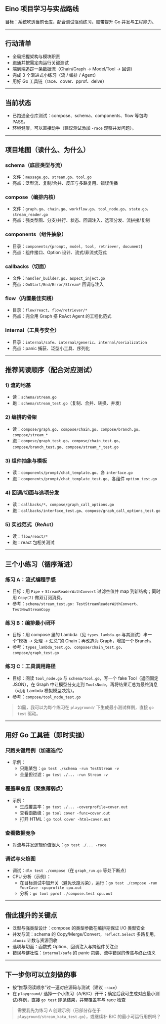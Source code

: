 ## Eino 项目学习与实战路线

目标：系统吃透当前仓库，配合测试驱动练习，顺带提升 Go 并发与工程能力。

---

## 行动清单

- 全局把握架构与模块职责
- 跑通并按需定向运行关键测试
- 端到端追踪一条数据流（Chain/Graph → Model/Tool → 回调）
- 完成 3 个渐进式小练习（流 / 编排 / Agent）
- 用好 Go 工具链（race、cover、pprof、delve）

---

## 当前状态

- 已跑通全仓库测试：compose、schema、components、flow 等包均 PASS。
- 环境健康，可以直接动手（建议测试添加 `-race` 观察并发问题）。

---

## 项目地图（读什么、为什么）

### schema（底层类型与流）
- 文件：`message.go`、`stream.go`、`tool.go`
- 亮点：泛型流、复制/合并、反压与多路复用、错误传播

### compose（编排内核）
- 文件：`graph.go`、`chain.go`、`workflow.go`、`tool_node.go`、`state.go`、`stream_reader.go`
- 亮点：强类型图、分支/并行、状态、回调注入、选项分发、流拼接/复制

### components（组件抽象）
- 目录：`components/{prompt, model, tool, retriever, document}`
- 亮点：组件接口、Option 设计、流式/非流式范式

### callbacks（切面）
- 文件：`handler_builder.go`、`aspect_inject.go`
- 亮点：`OnStart/End/Error/Stream*` 回调与注入

### flow（内置最佳实践）
- 目录：`flow/react`、`flow/retriever/*`
- 亮点：完全用 Graph 搭 ReAct Agent 的工程化范式

### internal（工具与安全）
- 目录：`internal/safe`、`internal/generic`、`internal/serialization`
- 亮点：panic 捕获、泛型小工具、序列化

---

## 推荐阅读顺序（配合对应测试）

### 1) 流的地基
- 读：`schema/stream.go`
- 跑：`schema/stream_test.go`（复制、合并、转换、并发）

### 2) 编排的骨架
- 读：`compose/graph.go`、`compose/chain.go`、`compose/branch.go`、`compose/stream_*`
- 跑：`compose/graph_test.go`、`compose/chain_test.go`、`compose/branch_test.go`、`compose/stream_*_test.go`

### 3) 组件抽象与模板
- 读：`components/prompt/chat_template.go`、各 `interface.go`
- 跑：`components/prompt/chat_template_test.go`、各组件 `option_test.go`

### 4) 回调/切面与选项分发
- 读：`callbacks/*`、`compose/graph_call_options.go`
- 跑：`callbacks/interface_test.go`、`compose/graph_call_options_test.go`

### 5) 实战范式（ReAct）
- 读：`flow/react/*`
- 跑：react 包相关测试

---

## 三个小练习（循序渐进）

### 练习 A：流式编程手感
- 目标：用 `Pipe` + `StreamReaderWithConvert` 过滤空值并 map 到新结构；同时用 `Copy(2)` 做双订阅消费。
- 参考：`schema/stream_test.go: TestStreamReaderWithConvert`、`TestNewStreamCopy`

### 练习 B：编排最小闭环
- 目标：用 compose 里的 Lambda（见 `types_lambda.go` 与其测试）串一个“模板 → 处理 → 汇总”的 Chain；再改造为 Graph，增加一个 Branch。
- 参考：`types_lambda_test.go`、`compose/chain_test.go`、`compose/graph_test.go`

### 练习 C：工具调用路径
- 目标：阅读 `tool_node.go` 与 `schema/tool.go`，写一个 fake Tool（返回固定 JSON），在 Graph 中让模型分支走到 `ToolsNode`，再将结果汇总为最终消息（可用 Lambda 模拟模型决策）。
- 参考：`compose/tool_node_test.go`

> 如需，我可以为每个练习在 `playground/` 下生成最小测试样例，直接 `go test` 驱动。

---

## 用好 Go 工具链（即时实操）

### 只跑关键用例（加速迭代）
- 示例：
	- 只跑某包：`go test ./schema -run TestStream -v`
	- 全量但过滤：`go test ./... -run Stream -v`

### 覆盖率总览（聚焦薄弱点）
- 示例：
	- 生成覆盖率：`go test ./... -coverprofile=cover.out`
	- 查看函数级：`go tool cover -func=cover.out`
	- 打开 HTML：`go tool cover -html=cover.out`

### 查看数据竞争
- 对流与并发逻辑价值很大：`go test ./... -race`

### 调试与火焰图
- 调试：`dlv test ./compose`（在 `graph_run.go` 等处下断点）
- CPU 分析（示例）：
	- 在目标测试中加开关（避免长跑污染），运行：`go test ./compose -run YourCase -cpuprofile cpu.out`
	- 分析：`go tool pprof ./compose.test cpu.out`

---

## 借此提升的关键点

- 泛型与强类型设计：compose 的类型参数在编排期保证 I/O 类型安全
- 并发与流：schema 的 Copy/Merge/Convert，`reflect.Select` 多路复用，`atomic` 计数与资源回收
- 选项与切面：函数式 Option、回调注入与跨组件关注点
- 错误与健壮性：`internal/safe` 的 panic 包装、流中错误的传递与终止语义

---

## 下一步你可以立刻做的事

- 按“推荐阅读顺序”过一遍对应源码与测试（建议 `-race`）
- 在 `playground/` 选择一个小练习（A/B/C）开干；确定后我可生成对应最小测试/样例，直接 `go test` 即见结果，并带覆盖率与 race 检查

> 需要我先为练习 A 创建示例（已部分存在于 `playground/stream_kata_test.go`），或继续补 B/C 的最小可运行用例吗？